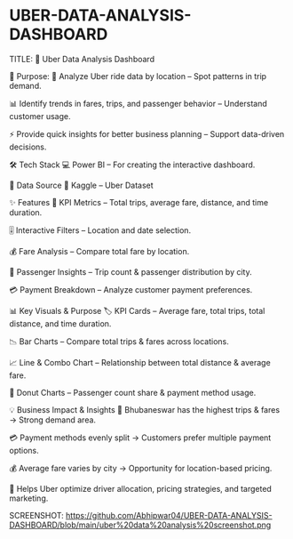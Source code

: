 # UBER-DATA-ANALYSIS-DASHBOARD
TITLE:
🚖 Uber Data Analysis Dashboard

🎯 Purpose:
📍 Analyze Uber ride data by location – Spot patterns in trip demand.

📊 Identify trends in fares, trips, and passenger behavior – Understand customer usage.

⚡ Provide quick insights for better business planning – Support data-driven decisions.

🛠 Tech Stack
💻 Power BI – For creating the interactive dashboard.

📂 Data Source
📑 Kaggle – Uber Dataset

✨ Features
🚗 KPI Metrics – Total trips, average fare, distance, and time duration.

🎚 Interactive Filters – Location and date selection.

💰 Fare Analysis – Compare total fare by location.

👥 Passenger Insights – Trip count & passenger distribution by city.

💳 Payment Breakdown – Analyze customer payment preferences.

📊 Key Visuals & Purpose
🏷 KPI Cards – Average fare, total trips, total distance, and time duration.

📉 Bar Charts – Compare total trips & fares across locations.

📈 Line & Combo Chart – Relationship between total distance & average fare.

🍩 Donut Charts – Passenger count share & payment method usage.

💡 Business Impact & Insights
📍 Bhubaneswar has the highest trips & fares → Strong demand area.

💳 Payment methods evenly split → Customers prefer multiple payment options.

💰 Average fare varies by city → Opportunity for location-based pricing.

🚀 Helps Uber optimize driver allocation, pricing strategies, and targeted marketing.

SCREENSHOT:
https://github.com/Abhipwar04/UBER-DATA-ANALYSIS-DASHBOARD/blob/main/uber%20data%20analysis%20screenshot.png
